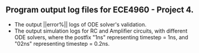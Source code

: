 ## Program output log files for ECE4960 - Project 4.
- The output ||error%|| logs of ODE solver's validation.
- The output simulation logs for RC and Amplifier circuits, with different ODE solvers, where the postfix "1ns" representing timestep = 1ns, and "02ns" representing timestep = 0.2ns.
